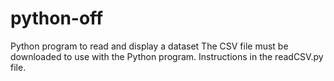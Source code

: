 # python-off
Python program to read and display a dataset
The CSV file must be downloaded to use with the Python program. Instructions in the readCSV.py file.
